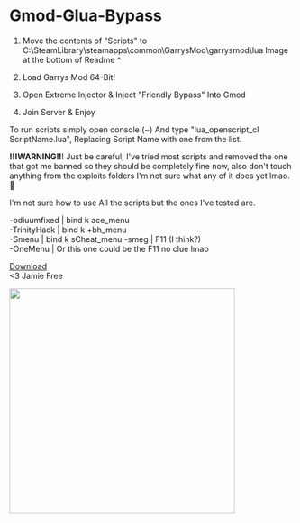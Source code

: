 # Gmod-Glua-Bypass
 
 1. Move the contents of "Scripts" to C:\SteamLibrary\steamapps\common\GarrysMod\garrysmod\lua
 Image at the bottom of Readme ^

2. Load Garrys Mod 64-Bit!
3. Open Extreme Injector & Inject "Friendly Bypass" Into Gmod
4. Join Server & Enjoy


To run scripts simply open console (~) And type "lua_openscript_cl ScriptName.lua", Replacing Script Name with one from the list.
   
**!!!WARNING!!**! Just be careful, I've tried most scripts and removed the one that got me banned so they should be completely fine now, also don't touch anything from the exploits folders I'm not sure what any of it does yet lmao. 🤡


I'm not sure how to use All the scripts but the ones I've tested are.

-odiuumfixed  | bind k ace_menu  
-TrinityHack | bind k +bh_menu  
-Smenu  | bind k sCheat_menu
-smeg  | F11 (I think?)  
-OneMenu | Or this one could be the F11 no clue lmao

[Download](https://github.com/Happy-Feet42/Gmod-Glua-Bypass/archive/main.zip)  
<3 Jamie Free

<img src="https://i.imgur.com/tw6dlcZ.png" width="400">
